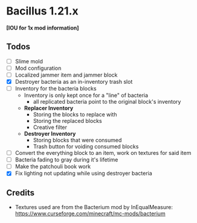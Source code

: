 # Bacillus 1.21.x

<b>[IOU for 1x mod information]</b>

## Todos

- [ ] Slime mold
- [ ] Mod configuration
- [ ] Localized jammer item and jammer block
- [X] Destroyer bacteria as an in-inventory trash slot
- [ ] Inventory for the bacteria blocks
    - Inventory is only kept once for a "line" of bacteria
        - all replicated bacteria point to the original block's inventory
    - <b>Replacer Inventory</b>
        - Storing the blocks to replace with
        - Storing the replaced blocks
        - Creative filter
    - <b>Destroyer Inventory</b>
        - Storing blocks that were consumed
        - Trash button for voiding consumed blocks
- [ ] Convert the everything block to an item, work on textures for said item
- [ ] Bacteria fading to gray during it's lifetime
- [ ] Make the patchouli book work
- [X] Fix lighting not updating while using destroyer bacteria

## Credits

* Textures used are from the Bacterium mod by InEqualMeasure: https://www.curseforge.com/minecraft/mc-mods/bacterium
